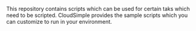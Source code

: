 This repository contains scripts which can be used for certain taks which need to be scripted.  CloudSimple provides the sample scripts which you can customize to run in your environment.
